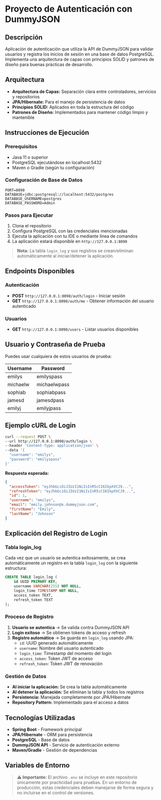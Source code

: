 # Proyecto de Autenticación con DummyJSON

## Descripción

Aplicación de autenticación que utiliza la API de DummyJSON para validar usuarios y registra los inicios de sesión en una base de datos PostgreSQL. Implementa una arquitectura de capas con principios SOLID y patrones de diseño para buenas prácticas de desarrollo.

## Arquitectura

- **Arquitectura de Capas:** Separación clara entre controladores, servicios y repositorios
- **JPA/Hibernate:** Para el manejo de persistencia de datos
- **Principios SOLID:** Aplicados en toda la estructura del código
- **Patrones de Diseño:** Implementados para mantener código limpio y mantenible

## Instrucciones de Ejecución

### Prerequisitos
- Java 11 o superior
- PostgreSQL ejecutándose en localhost:5432
- Maven o Gradle (según tu configuración)

### Configuración de Base de Datos
```env
PORT=8090
DATABASE=jdbc:postgresql://localhost:5432/postgres
DATABASE_USERNAME=postgres
DATABASE_PASSWORD=Admin
```

### Pasos para Ejecutar
1. Clona el repositorio
2. Configura PostgreSQL con las credenciales mencionadas
3. Ejecuta la aplicación con tu IDE o mediante línea de comandos
4. La aplicación estará disponible en `http://127.0.0.1:8090`

> **Nota:** La tabla `login_log` y sus registros se crean/eliminan automáticamente al iniciar/detener la aplicación.

## Endpoints Disponibles

### Autenticación
- **POST** `http://127.0.0.1:8090/auth/login` - Iniciar sesión
- **GET** `http://127.0.0.1:8090/auth/me` - Obtener información del usuario autenticado

### Usuarios
- **GET** `http://127.0.0.1:8090/users` - Listar usuarios disponibles

## Usuario y Contraseña de Prueba

Puedes usar cualquiera de estos usuarios de prueba:

| Username | Password |
|----------|----------|
| emilys | emilyspass |
| michaelw | michaelwpass |
| sophiab | sophiabpass |
| jamesd | jamesdpass |
| emilyj | emilyjpass |

## Ejemplo cURL de Login

```bash
curl --request POST \
--url http://127.0.0.1:8090/auth/login \
--header 'Content-Type: application/json' \
--data '{
  "username": "emilys",
  "password": "emilyspass"
}'
```

**Respuesta esperada:**
```json
{
  "accessToken": "eyJhbGciOiJIUzI1NiIsInR5cCI6IkpXVCJ9...",
  "refreshToken": "eyJhbGciOiJIUzI1NiIsInR5cCI6IkpXVCJ9...",
  "id": 1,
  "username": "emilys",
  "email": "emily.johnson@x.dummyjson.com",
  "firstName": "Emily",
  "lastName": "Johnson"
}
```

## Explicación del Registro de Login

### Tabla login_log
Cada vez que un usuario se autentica exitosamente, se crea automáticamente un registro en la tabla `login_log` con la siguiente estructura:

```sql
CREATE TABLE login_log (
    id UUID PRIMARY KEY,
    username VARCHAR(255) NOT NULL,
    login_time TIMESTAMP NOT NULL,
    access_token TEXT,
    refresh_token TEXT
);
```

### Proceso de Registro
1. **Usuario se autentica** → Se valida contra DummyJSON API
2. **Login exitoso** → Se obtienen tokens de acceso y refresh
3. **Registro automático** → Se guarda en `login_log` usando JPA:
   - `id`: UUID generado automáticamente
   - `username`: Nombre del usuario autenticado
   - `login_time`: Timestamp del momento del login
   - `access_token`: Token JWT de acceso
   - `refresh_token`: Token JWT de renovación

### Gestión de Datos
- **Al iniciar la aplicación:** Se crea la tabla automáticamente
- **Al detener la aplicación:** Se eliminan la tabla y todos los registros
- **Persistencia:** Manejada completamente por JPA/Hibernate
- **Repository Pattern:** Implementado para el acceso a datos

## Tecnologías Utilizadas

- **Spring Boot** - Framework principal
- **JPA/Hibernate** - ORM para persistencia
- **PostgreSQL** - Base de datos
- **DummyJSON API** - Servicio de autenticación externo
- **Maven/Gradle** - Gestión de dependencias

## Variables de Entorno

> **⚠️ Importante:** El archivo `.env` se incluye en este repositorio únicamente por practicidad para pruebas. En un entorno de producción, estas credenciales deben manejarse de forma segura y no incluirse en el control de versiones.
